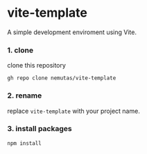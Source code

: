 # vite-template
A simple development enviroment using Vite.

### 1. clone
clone this repository
```
gh repo clone nemutas/vite-template
```

### 2. rename
replace `vite-template` with your project name.

### 3. install packages
```
npm install
```
